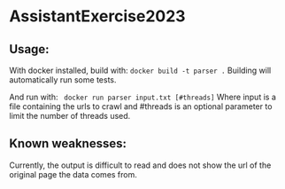# AssistantExercise2023

## Usage:
With docker installed, build with:
` docker build -t parser . `
Building will automatically run some tests.

And run with: 
` docker run parser input.txt [#threads]`
Where input is a file containing the urls to crawl and #threads is an optional parameter to limit the number of threads used.

## Known weaknesses:

Currently, the output is difficult to read and does not show the url of the original page the data comes from.